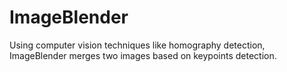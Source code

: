 # ImageBlender
Using computer vision techniques like homography detection, ImageBlender merges two images based on keypoints detection.
